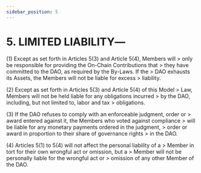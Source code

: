 ```yaml
---
sidebar_position: 5
---
```


# 5.  LIMITED LIABILITY―

 
(1) Except as set forth in Articles 5(3) and Article 5(4), Members will
    > only be responsible for providing the On-Chain Contributions that
    > they have committed to the DAO, as required by the By-Laws. If the
    > DAO exhausts its Assets, the Members will not be liable for excess
    > liability.

(2) Except as set forth in Articles 5(3) and Article 5(4) of this Model
    > Law, Members will not be held liable for any obligations incurred
    > by the DAO, including, but not limited to, labor and tax
    > obligations.

(3) If the DAO refuses to comply with an enforceable judgment, order or
    > award entered against it, the Members who voted against compliance
    > will be liable for any monetary payments ordered in the judgment,
    > order or award in proportion to their share of governance rights
    > in the DAO.

(4) Articles 5(1) to 5(4) will not affect the personal liability of a
    > Member in tort for their own wrongful act or omission, but a
    > Member will not be personally liable for the wrongful act or
    > omission of any other Member of the DAO.
